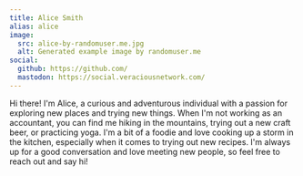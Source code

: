 ```yaml
---
title: Alice Smith
alias: alice
image: 
  src: alice-by-randomuser.me.jpg
  alt: Generated example image by randomuser.me
social:
  github: https://github.com/
  mastodon: https://social.veraciousnetwork.com/
---
```


Hi there! I'm Alice, a curious and adventurous individual with a passion for exploring 
new places and trying new things.
When I'm not working as an accountant, you can find me hiking in the mountains,
trying out a new craft beer, or practicing yoga. I'm a bit of a foodie and love cooking up a storm in the kitchen,
especially when it comes to trying out new recipes.
I'm always up for a good conversation and love meeting new people, so feel free to reach out and say hi!